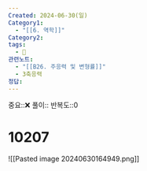 ```yaml
---
Created: 2024-06-30(일)
Category1:
  - "[[6. 역학]]"
Category2: 
tags:
  - 🧮
관련노트:
  - "[[B26. 주응력 및 변형률]]"
  - 3축응력
정답:
---
```

중요::❌
풀이::
반복도::0
#  10207
![[Pasted image 20240630164949.png]]
